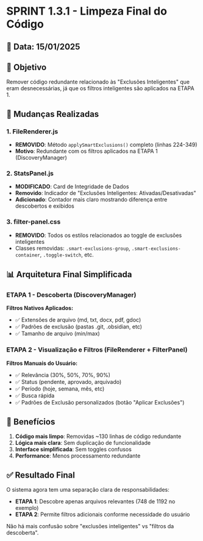 # SPRINT 1.3.1 - Limpeza Final do Código

## 📅 Data: 15/01/2025

## 🎯 Objetivo
Remover código redundante relacionado às "Exclusões Inteligentes" que eram desnecessárias, já que os filtros inteligentes são aplicados na ETAPA 1.

## 🧹 Mudanças Realizadas

### 1. FileRenderer.js
- **REMOVIDO**: Método `applySmartExclusions()` completo (linhas 224-349)
- **Motivo**: Redundante com os filtros aplicados na ETAPA 1 (DiscoveryManager)

### 2. StatsPanel.js
- **MODIFICADO**: Card de Integridade de Dados
- **Removido**: Indicador de "Exclusões Inteligentes: Ativadas/Desativadas"
- **Adicionado**: Contador mais claro mostrando diferença entre descobertos e exibidos

### 3. filter-panel.css
- **REMOVIDO**: Todos os estilos relacionados ao toggle de exclusões inteligentes
- Classes removidas: `.smart-exclusions-group`, `.smart-exclusions-container`, `.toggle-switch`, etc.

## 📊 Arquitetura Final Simplificada

### ETAPA 1 - Descoberta (DiscoveryManager)
**Filtros Nativos Aplicados:**
- ✅ Extensões de arquivo (md, txt, docx, pdf, gdoc)
- ✅ Padrões de exclusão (pastas .git, .obsidian, etc)
- ✅ Tamanho de arquivo (min/max)

### ETAPA 2 - Visualização e Filtros (FileRenderer + FilterPanel)
**Filtros Manuais do Usuário:**
- ✅ Relevância (30%, 50%, 70%, 90%)
- ✅ Status (pendente, aprovado, arquivado)
- ✅ Período (hoje, semana, mês, etc)
- ✅ Busca rápida
- ✅ Padrões de Exclusão personalizados (botão "Aplicar Exclusões")

## 🔑 Benefícios

1. **Código mais limpo**: Removidas ~130 linhas de código redundante
2. **Lógica mais clara**: Sem duplicação de funcionalidade
3. **Interface simplificada**: Sem toggles confusos
4. **Performance**: Menos processamento redundante

## ✅ Resultado Final

O sistema agora tem uma separação clara de responsabilidades:
- **ETAPA 1**: Descobre apenas arquivos relevantes (748 de 1192 no exemplo)
- **ETAPA 2**: Permite filtros adicionais conforme necessidade do usuário

Não há mais confusão sobre "exclusões inteligentes" vs "filtros da descoberta".